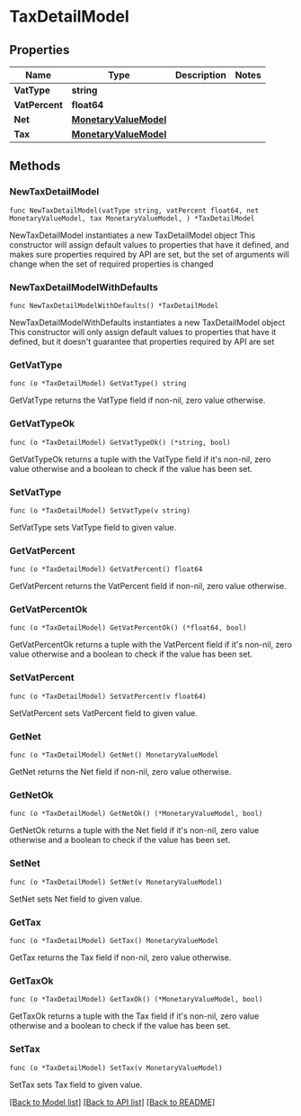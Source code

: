 # TaxDetailModel

## Properties

Name | Type | Description | Notes
------------ | ------------- | ------------- | -------------
**VatType** | **string** |  | 
**VatPercent** | **float64** |  | 
**Net** | [**MonetaryValueModel**](MonetaryValueModel.md) |  | 
**Tax** | [**MonetaryValueModel**](MonetaryValueModel.md) |  | 

## Methods

### NewTaxDetailModel

`func NewTaxDetailModel(vatType string, vatPercent float64, net MonetaryValueModel, tax MonetaryValueModel, ) *TaxDetailModel`

NewTaxDetailModel instantiates a new TaxDetailModel object
This constructor will assign default values to properties that have it defined,
and makes sure properties required by API are set, but the set of arguments
will change when the set of required properties is changed

### NewTaxDetailModelWithDefaults

`func NewTaxDetailModelWithDefaults() *TaxDetailModel`

NewTaxDetailModelWithDefaults instantiates a new TaxDetailModel object
This constructor will only assign default values to properties that have it defined,
but it doesn't guarantee that properties required by API are set

### GetVatType

`func (o *TaxDetailModel) GetVatType() string`

GetVatType returns the VatType field if non-nil, zero value otherwise.

### GetVatTypeOk

`func (o *TaxDetailModel) GetVatTypeOk() (*string, bool)`

GetVatTypeOk returns a tuple with the VatType field if it's non-nil, zero value otherwise
and a boolean to check if the value has been set.

### SetVatType

`func (o *TaxDetailModel) SetVatType(v string)`

SetVatType sets VatType field to given value.


### GetVatPercent

`func (o *TaxDetailModel) GetVatPercent() float64`

GetVatPercent returns the VatPercent field if non-nil, zero value otherwise.

### GetVatPercentOk

`func (o *TaxDetailModel) GetVatPercentOk() (*float64, bool)`

GetVatPercentOk returns a tuple with the VatPercent field if it's non-nil, zero value otherwise
and a boolean to check if the value has been set.

### SetVatPercent

`func (o *TaxDetailModel) SetVatPercent(v float64)`

SetVatPercent sets VatPercent field to given value.


### GetNet

`func (o *TaxDetailModel) GetNet() MonetaryValueModel`

GetNet returns the Net field if non-nil, zero value otherwise.

### GetNetOk

`func (o *TaxDetailModel) GetNetOk() (*MonetaryValueModel, bool)`

GetNetOk returns a tuple with the Net field if it's non-nil, zero value otherwise
and a boolean to check if the value has been set.

### SetNet

`func (o *TaxDetailModel) SetNet(v MonetaryValueModel)`

SetNet sets Net field to given value.


### GetTax

`func (o *TaxDetailModel) GetTax() MonetaryValueModel`

GetTax returns the Tax field if non-nil, zero value otherwise.

### GetTaxOk

`func (o *TaxDetailModel) GetTaxOk() (*MonetaryValueModel, bool)`

GetTaxOk returns a tuple with the Tax field if it's non-nil, zero value otherwise
and a boolean to check if the value has been set.

### SetTax

`func (o *TaxDetailModel) SetTax(v MonetaryValueModel)`

SetTax sets Tax field to given value.



[[Back to Model list]](../README.md#documentation-for-models) [[Back to API list]](../README.md#documentation-for-api-endpoints) [[Back to README]](../README.md)


